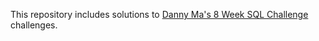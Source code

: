 This repository includes solutions to [Danny Ma's 8 Week SQL Challenge]([https://preppindata.blogspot.com/](https://8weeksqlchallenge.com/)) challenges.

